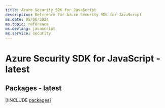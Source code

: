 ```yaml
---
title: Azure Security SDK for JavaScript
description: Reference for Azure Security SDK for JavaScript
ms.date: 05/06/2024
ms.topic: reference
ms.devlang: javascript
ms.service: security
---
```

# Azure Security SDK for JavaScript - latest
## Packages - latest
[!INCLUDE [packages](security-index.md)]